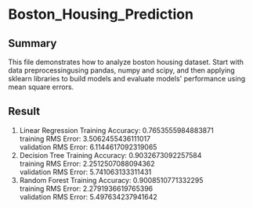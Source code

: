 # Boston_Housing_Prediction

## Summary
This file demonstrates how to analyze boston housing dataset.
Start with data preprocessingusing pandas, numpy and scipy, and then applying sklearn libraries to build models and evaluate models' performance using mean square errors.

## Result
1. Linear Regression Training Accuracy: 0.7653555984883871 \
    training RMS Error: 3.5062455436111017 \
    validation RMS Error: 6.1144617092319065
2. Decision Tree Training Accuracy: 0.9032673092257584 \
    training RMS Error: 2.2512507088094362 \
    validation RMS Error: 5.741063133311431
3. Random Forest Training Accuracy: 0.9008510771332295 \
    training RMS Error: 2.2791936619765396 \
    validation RMS Error: 5.497634237941642
